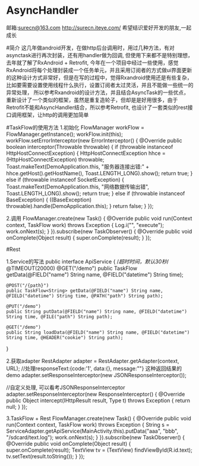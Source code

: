 # AsyncHandler
邮箱:surecn@163.com
http://surecn.iteye.com/
希望结识爱好开发的朋友,一起成长

#简介
这几年做android开发，在做http后台调用时，用过几种方法，有对asynctask进行再次封装，还有用handler做为回调, 但使用下来都不是特别理想，去年就了解了RxAndroid + Retrofit, 今年在一个项目中经过一些使用，感觉RxAndroid将每个处理封装成一个任务单元，并且采用订阅者的方式做ui界面更新的这种设计方式非常好，但是在写的过程中，觉得Rxandroid使用还是有些复杂，比如要需要设置使用线程什么执行，设置订阅者太过灵活，并且不能做一些统一的异常处理， 所以参考Rxandroid的设计方法，并且结合AsyncTask的一些优点，重新设计了一个类似的框架，虽然是重复造轮子，但却是是好用很多，由于Retrofit不能和AsyncHandler结合，所以参考Retrofit, 也设计了一套类似的rest接口调用框架，让http的调用更加简单

#TaskFlow的使用方法
1.初始化
FlowManager workFlow = FlowManager.getInstance();
workFlow.init(this);
workFlow.setErrorInterceptor(new ErrorInterceptor() {
  @Override
  public boolean interceptor(Throwable throwable) {
    if (throwable instanceof HttpHostConnectException) {
      HttpHostConnectException hhce = (HttpHostConnectException) throwable;
      Toast.makeText(DemoApplication.this, "服务器连接出错:" + hhce.getHost().getHostName(), Toast.LENGTH_LONG).show();
      return true;
    } else if (throwable instanceof SocketException) {
      Toast.makeText(DemoApplication.this, "网络数据传输出错", Toast.LENGTH_LONG).show();
      return true;
    } else if (throwable instanceof BaseException) {
      ((BaseException) throwable).handle(DemoApplication.this);
    }
    return false;
  }
});

2.调用
FlowManager.create(new Task() {
    @Override
    public void run(Context context, TaskFlow work) throws Exception {
        Log.i("", "execute");
        work.onNext(s);
    }
}).subscribe(new TaskObserver() {
    @Override
    public void onComplete(Object result) {
        super.onComplete(result);
    }
});

#Rest

1.Service的写法
public interface ApiService {
    /*超时时间，默认30秒*/
    @TIMEOUT(20000)
    @GET("/demo")
    public TaskFlow<Pojo> getData(@FIELD("name") String name, @FIELD("datetime") String time);

    @POST("/{path}")
    public TaskFlow<String> getData(@FIELD("name") String name, @FIELD("datetime") String time, @PATH("path") String path);

    @PUT("/demo")
    public String putData(@FIELD("name") String name, @FIELD("datetime") String time, @FILE("path") String path);

    @GET("/demo")
    public String loadData(@FIELD("name") String name, @FIELD("datetime") String time, @HEADER("cookie") String path);
}

2.获取adapter
RestAdapter adapter = RestAdapter.getAdapter(context, URL);
//处理responseText:{code:'1', data:{}, message:""} 这种返回结果的demo
adapter.setResponseInterceptor(new JSONResponseInterceptor());

//自定义处理, 可以看考JSONResponseInterceptor
adapter.setResponseInterceptor(new ResponseInterceptor() {
    @Override
    public Object intercept(IHttpResult result, Type t) throws Exception {
        return null;
    }
});

3.TaskFlow + Rest
FlowManager.create(new Task() {
  @Override
  public void run(Context context, TaskFlow work) throws Exception {
      String s = ServiceAdapter.getApiService(MainActivity.this).putData("aaa", "bbb", "/sdcard/text.log");
      work.onNext(s);
  }
}).subscribe(new TaskObserver() {
  @Override
  public void onComplete(Object result) {
      super.onComplete(result);
      TextView tv = (TextView) findViewById(R.id.text);
      tv.setText(result.toString());
  }
});

